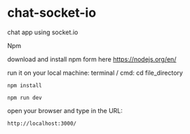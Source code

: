 # chat-socket-io
chat app using socket.io

Npm

download and install npm form here https://nodejs.org/en/

run it on your local machine:
  terminal / cmd:
    cd file_directory

    npm install
    
	npm run dev

open your browser and type in the URL:

	http://localhost:3000/
